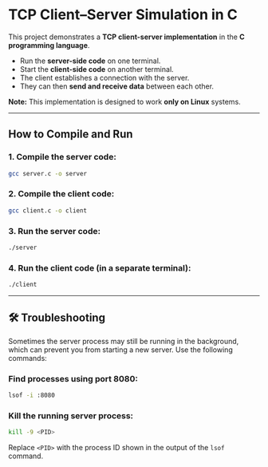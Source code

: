 
# TCP Client–Server Simulation in C

This project demonstrates a **TCP client-server implementation** in the **C programming language**.  

- Run the **server-side code** on one terminal.  
- Start the **client-side code** on another terminal.  
- The client establishes a connection with the server.  
- They can then **send and receive data** between each other.  

**Note:** This implementation is designed to work **only on Linux** systems.  

---

## How to Compile and Run

### 1. Compile the server code:

```bash
gcc server.c -o server
```

### 2. Compile the client code:

```bash
gcc client.c -o client
```

### 3. Run the server code:

```bash
./server
```

### 4. Run the client code (in a separate terminal):

```bash
./client
```

---

## 🛠️ Troubleshooting

Sometimes the server process may still be running in the background, which can prevent you from starting a new server. Use the following commands:

### Find processes using port 8080:

```bash
lsof -i :8080
```

### Kill the running server process:

```bash
kill -9 <PID>
```

Replace `<PID>` with the process ID shown in the output of the `lsof` command.